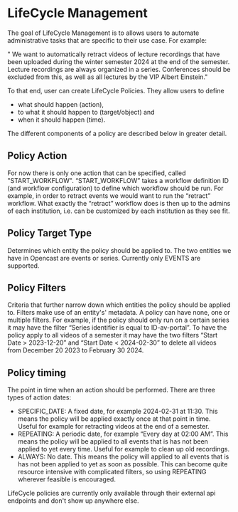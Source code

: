 LifeCycle Management
====================

The goal of LifeCycle Management is to allows users to automate administrative tasks that are specific to their use
case. For example:

" We want to automatically retract videos of lecture recordings that have been uploaded during the winter semester 2024
at the end of the semester. Lecture recordings are always organized in a series. Conferences should be excluded from
this, as well as all lectures by the VIP Albert Einstein."

To that end, user can create LifeCycle Policies. They allow users to define

- what should happen (action),
- to what it should happen to (target/object) and
- when it should happen (time).

The different components of a policy are described below in greater detail.

## Policy Action

For now there is only one action that can be specified, called "START_WORKFLOW". “START_WORKFLOW” takes a workflow
definition ID (and workflow configuration) to define which workflow should be run. For example, in order to retract
events we would want to run the “retract” workflow. What exactly the “retract” workflow does is then up to the admins
of each institution, i.e. can be customized by each institution as they see fit.

## Policy Target Type

Determines which entity the policy should be applied to. The two entities we have in Opencast are events
or series. Currently only EVENTS are supported.

## Policy Filters

Criteria that further narrow down which entities the policy should be applied to. Filters make use of an entity's'
metadata. A policy can have none, one or multiple filters. For example, if the policy should only run on a certain
series it may have the filter “Series identifier is equal to ID-av-portal”. To have the policy apply to all videos of a
semester it may have the two filters “Start Date > 2023-12-20” and “Start Date < 2024-02-30” to delete all videos
from December 20 2023 to February 30 2024.


## Policy timing

The point in time when an action should be performed. There are three types of action dates:

- SPECIFIC_DATE: A fixed date, for example 2024-02-31 at 11:30. This means the policy will be applied exactly once at
  that point in time. Useful for example for retracting videos at the end of a semester.
- REPEATING: A periodic date, for example “Every day at 02:00 AM”. This means the policy will be applied to all events
  that is has not been applied to yet every time. Useful for example to clean up old recordings.
- ALWAYS: No date. This means the policy will applied to all events that is has not been applied to yet as soon as
  possible. This can become quite resource intensive with complicated filters, so using REPEATING wherever feasible is
  encouraged.

LifeCycle policies are currently only available through their external api endpoints and don't show up anywhere else.


